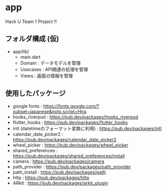 # app

Hack U Team 1 Project !!

## フォルダ構成 (仮)
- app/lib/
    - main.dart
    - Domain : データモデルを管理
    - Usecases : API関連の処理を管理
    - Views : 画面の情報を管理

## 使用したパッケージ
- google fonts : https://fonts.google.com/?subset=japanese&noto.script=Hira
- hooks_riverpod : https://pub.dev/packages/hooks_riverpod
- flutter_hooks : https://pub.dev/packages/flutter_hooks
- intl (datetimeのフォーマット変換に利用) : https://pub.dev/packages/intl
- calendar_date_picker2 : https://pub.dev/packages/calendar_date_picker2
- wheel_picker : https://pub.dev/packages/wheel_picker
- shared_preferences : https://pub.dev/packages/shared_preferences/install
- camera : https://pub.dev/packages/camera
- path_provider : https://pub.dev/packages/path_provider
- path_install : https://pub.dev/packages/path
- http : https://pub.dev/packages/http
- ARkit : https://pub.dev/packages/arkit_plugin
